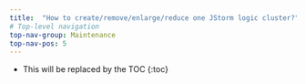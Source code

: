 ```yaml
---
title:  "How to create/remove/enlarge/reduce one JStorm logic cluster?"
# Top-level navigation
top-nav-group: Maintenance
top-nav-pos: 5
---
```


* This will be replaced by the TOC
{:toc}
